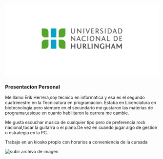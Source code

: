 ![Logo UNAHUR](./assets/UNAHUR.png)

### Presentacion Personal

Me llamo Erik Herrera,soy tecnico en informatica y esa es el segundo cuatrimestre en la Tecnicatura en programacion.
Estaba en Licenciatura en biotecnologia pero siempre en el secundario me gustaron las materias de programar,asique en cuanto habilitaron la carrera me cambie.

Me gusta escuchar musica de cualquier tipo pero de preferencia rock nacional,tocar la guitarra o el piano.De vez en cuando jugar algo de gestion o estrategia en la PC.

Trabajo en un kiosko propio con horarios a conveniencia de la cursada

![subir archivo de imagen](imagen.jpg)
